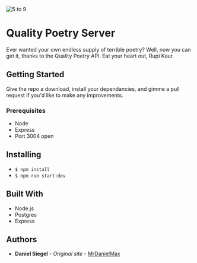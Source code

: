 ![5 to 9](/src/img/5to9_small.png?raw=true "5 to 9")

# Quality Poetry Server

Ever wanted your own endless supply of terrible poetry? Well, now you can get it, thanks to the Quality Poetry API. Eat your heart out, Rupi Kaur.

## Getting Started

Give the repo a download, install your dependancies, and gimme a pull request if you'd like to make any improvements.

### Prerequisites

* Node
* Express
* Port 3004 open

## Installing

* `$ npm install`
* `$ npm run start:dev`

## Built With

* Node.js
* Postgres
* Express

## Authors

* **Daniel Siegel** - *Original site* - [MrDanielMax](https://github.com/mrdanielmax)

